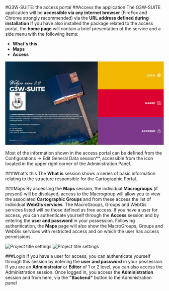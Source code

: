 #G3W-SUITE: the access portal
##Access the application
The G3W-SUITE application will be **accessible via any internet browser** (FireFox and Chrome strongly recommended) via the **URL address defined during installation**
If you have also installed the package related to the access portal, the **home page** will contain a brief presentation of the service and a side menu with the following items:
 * **What's this**
 * **Maps**
 * **Access**

![Project title settings](../images/manual/g3wsuite_portal_frontend.png)

Most of the information shown in the access portal can be defined from the Configurations -> Edit General Data session**, accessible from the icon located in the upper right corner of the Administration Panel.

###What's this
The **What is** session shows a series of basic information relating to the structure responsible for the Cartographic Portal.

###Maps
By accessing the **Maps** session, the individual **Macrogroups** (if present) will be displayed, access to the Macrogroup will allow you to view the associated **Cartographic Groups** and from these access the list of individual **WebGis services**.
The MacroGroups, Groups and WebGis services listed will be those defined as free access.
If you have a user for access, you can authenticate yourself through the **Access** session and by entering the **user and password** in your possession.
Following authentication, the **Maps** page will also show the MacroGroups, Groups and WebGis services with restricted access and on which the user has access permissions.

![Project title settings](../g3wsuite_portal_macrogroups.png)
![Project title settings](../g3wsuite_portal_groups.png)

###Login
If you have a user for access, you can authenticate yourself through this session by entering the **user and password** in your possession.
If you are an **Administrator** or **Editor** of 1 or 2 level, you can also access the Administration session.
Once logged in, you access the **Administration** session and from here, via the **"Backend"** button to the Administration panel
